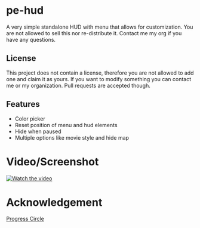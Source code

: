 # pe-hud

A very simple standalone HUD with menu that allows for customization. You are not allowed to sell this nor re-distribute it. Contact me my org if you have any questions.

## License
This project does not contain a license, therefore you are not allowed to add one and claim it as yours. If you want to modify something you can contact me or my organization. Pull requests are accepted though.

## Features
 - Color picker
 - Reset position of menu and hud elements
 - Hide when paused
 - Multiple options like movie style and hide map

# Video/Screenshot
[![Watch the video](https://imgur.com/a/zvRMjZl.png)](https://streamable.com/xtfytg)

# Acknowledgement
[Progress Circle](https://github.com/nafing/esx_nafing_hud/blob/master/html/main.js#L59)
